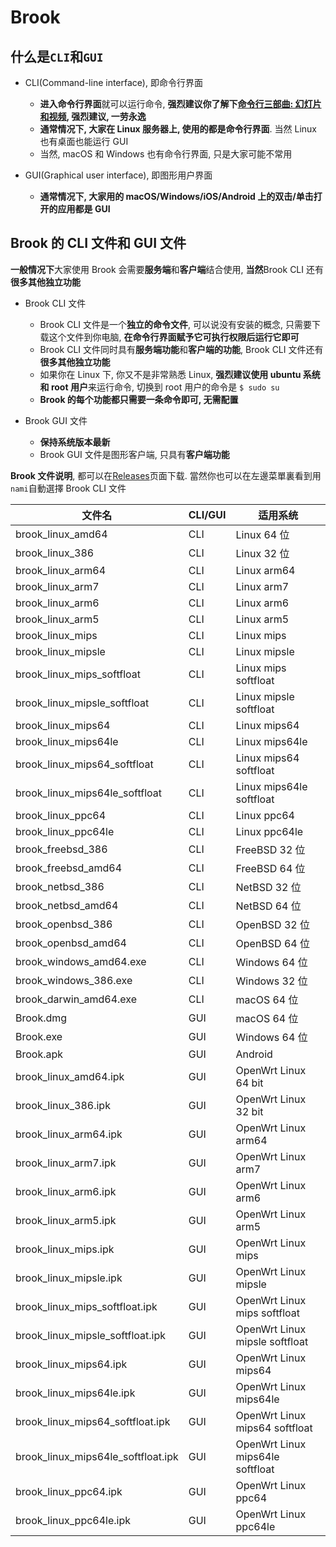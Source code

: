 # Brook

## 什么是`CLI`和`GUI`

-   CLI(Command-line interface), 即命令行界面

    -   **进入命令行界面**就可以运行命令, **强烈建议你了解下[命令行三部曲: 幻灯片和视频](https://talks.txthinking.com/), 强烈建议, 一劳永逸**
    -   **通常情况下, 大家在 Linux 服务器上, 使用的都是命令行界面**. 当然 Linux 也有桌面也能运行 GUI
    -   当然, macOS 和 Windows 也有命令行界面, 只是大家可能不常用

-   GUI(Graphical user interface), 即图形用户界面

    -   **通常情况下, 大家用的 macOS/Windows/iOS/Android 上的双击/单击打开的应用都是 GUI**

## Brook 的 CLI 文件和 GUI 文件

**一般情况下**大家使用 Brook 会需要**服务端**和**客户端**结合使用, **当然**Brook CLI 还有**很多其他独立功能**

-   Brook CLI 文件

    -   Brook CLI 文件是一个**独立的命令文件**, 可以说没有安装的概念, 只需要下载这个文件到你电脑, **在命令行界面赋予它可执行权限后运行它即可**
    -   Brook CLI 文件同时具有**服务端功能**和**客户端的功能**, Brook CLI 文件还有**很多其他独立功能**
    -   如果你在 Linux 下, 你又不是非常熟悉 Linux, **强烈建议使用 ubuntu 系统和 root 用户**来运行命令, 切换到 root 用户的命令是 `$ sudo su`
    -   **Brook 的每个功能都只需要一条命令即可, 无需配置**

-   Brook GUI 文件

    -   **保持系统版本最新**
    -   Brook GUI 文件是图形客户端, 只具有**客户端功能**

**Brook 文件说明**, 都可以在[Releases](https://github.com/txthinking/brook/releases)页面下载. 當然你也可以在左邊菜單裏看到用`nami`自動選擇 Brook CLI 文件

| 文件名                             | CLI/GUI | 适用系统                         |
| ---------------------------------- | ------- | -------------------------------- |
| brook_linux_amd64                  | CLI     | Linux 64 位                      |
| brook_linux_386                    | CLI     | Linux 32 位                      |
| brook_linux_arm64                  | CLI     | Linux arm64                      |
| brook_linux_arm7                   | CLI     | Linux arm7                       |
| brook_linux_arm6                   | CLI     | Linux arm6                       |
| brook_linux_arm5                   | CLI     | Linux arm5                       |
| brook_linux_mips                   | CLI     | Linux mips                       |
| brook_linux_mipsle                 | CLI     | Linux mipsle                     |
| brook_linux_mips_softfloat         | CLI     | Linux mips softfloat             |
| brook_linux_mipsle_softfloat       | CLI     | Linux mipsle softfloat           |
| brook_linux_mips64                 | CLI     | Linux mips64                     |
| brook_linux_mips64le               | CLI     | Linux mips64le                   |
| brook_linux_mips64_softfloat       | CLI     | Linux mips64 softfloat           |
| brook_linux_mips64le_softfloat     | CLI     | Linux mips64le softfloat         |
| brook_linux_ppc64                  | CLI     | Linux ppc64                      |
| brook_linux_ppc64le                | CLI     | Linux ppc64le                    |
| brook_freebsd_386                  | CLI     | FreeBSD 32 位                    |
| brook_freebsd_amd64                | CLI     | FreeBSD 64 位                    |
| brook_netbsd_386                   | CLI     | NetBSD 32 位                     |
| brook_netbsd_amd64                 | CLI     | NetBSD 64 位                     |
| brook_openbsd_386                  | CLI     | OpenBSD 32 位                    |
| brook_openbsd_amd64                | CLI     | OpenBSD 64 位                    |
| brook_windows_amd64.exe            | CLI     | Windows 64 位                    |
| brook_windows_386.exe              | CLI     | Windows 32 位                    |
| brook_darwin_amd64.exe             | CLI     | macOS 64 位                      |
| Brook.dmg                          | GUI     | macOS 64 位                      |
| Brook.exe                          | GUI     | Windows 64 位                    |
| Brook.apk                          | GUI     | Android                          |
| brook_linux_amd64.ipk              | GUI     | OpenWrt Linux 64 bit             |
| brook_linux_386.ipk                | GUI     | OpenWrt Linux 32 bit             |
| brook_linux_arm64.ipk              | GUI     | OpenWrt Linux arm64              |
| brook_linux_arm7.ipk               | GUI     | OpenWrt Linux arm7               |
| brook_linux_arm6.ipk               | GUI     | OpenWrt Linux arm6               |
| brook_linux_arm5.ipk               | GUI     | OpenWrt Linux arm5               |
| brook_linux_mips.ipk               | GUI     | OpenWrt Linux mips               |
| brook_linux_mipsle.ipk             | GUI     | OpenWrt Linux mipsle             |
| brook_linux_mips_softfloat.ipk     | GUI     | OpenWrt Linux mips softfloat     |
| brook_linux_mipsle_softfloat.ipk   | GUI     | OpenWrt Linux mipsle softfloat   |
| brook_linux_mips64.ipk             | GUI     | OpenWrt Linux mips64             |
| brook_linux_mips64le.ipk           | GUI     | OpenWrt Linux mips64le           |
| brook_linux_mips64_softfloat.ipk   | GUI     | OpenWrt Linux mips64 softfloat   |
| brook_linux_mips64le_softfloat.ipk | GUI     | OpenWrt Linux mips64le softfloat |
| brook_linux_ppc64.ipk              | GUI     | OpenWrt Linux ppc64              |
| brook_linux_ppc64le.ipk            | GUI     | OpenWrt Linux ppc64le            |
